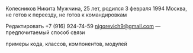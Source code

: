 Колесников Никита
Мужчина, 25 лет, родился 3 февраля 1994
Москва, не готов к переезду, не готов к командировкам

Редактировать
+7 (916) 924-74-59 
nigorevich9@gmail.com — предпочитаемый способ связи

 примеры кода, классов, компонентов, модулей
